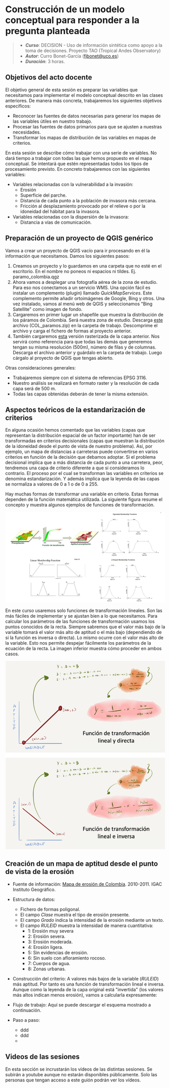 # Construcción de un modelo conceptual para responder a la pregunta planteada


> + **_Curso_**: DECISION - Uso de información sintética como apoyo a la toma de decisiones. Proyecto TAO (Tropical Andes Observatory)
> + **_Autor_**:  Curro Bonet-García (fjbonet@uco.es)
> + **_Duración_**: 3 horas.



## Objetivos del acto docente

El objetivo general de esta sesión es preparar las variables que necesitamos para implementar el modelo conceptual descrito en las clases anteriores. De manera más concreta, trabajaremos los siguientes objetivos específicos:

+ Reconocer las fuentes de datos necesarias para generar los mapas de las variables útiles en nuestro trabajo.
+ Procesar las fuentes de datos primarios para que se ajusten a nuestras necesidades.
+ Transformar los mapas de distribución de las variables en mapas de criterios.

En esta sesión se describe cómo trabajar con una serie de variables. No dará tiempo a trabajar con todas las que hemos propuesto en el mapa conceptual. Se intentará que estén representadas todos los tipos de procesamiento previsto. En concreto trabajaremos con las siguientes variables:

+ Variables relacionadas con la vulnerabilidad a la invasión:
  + Erosión
  + Superficie del parche.
  + Distancia de cada punto a la población de invasora más cercana.
  + Fricción al desplazamiento provocado por el relieve o por la idoneidad del hábitat para la invasora.
+ Variables relacionadas con la dispersión de la invasora:
  + Distancia a vías de comunicación.



## Preparación de un proyecto de QGIS genérico

Vamos a crear un proyecto de QGIS vacío para ir procesando en él la información que necesitamos. Damos los siguientes pasos:

1. Creamos un proyecto y lo guardamos en una carpeta que no esté en el escritorio. En el nombre no poneos ni espacios ni tildes. Ej. paramo_colombia.qgz
2. Ahora vamos a desplegar una fotografía aérea de la zona de estudio. Para eso nos conectamos a un servicio WMS. Una opción fácil es instalar un complemento (plugin) llamado *QuickMapServices*. Este complemento permite añadir ortoimágenes de Google, Bing y otros. Una vez instalado, vamos al menú web de QGIS y seleccionamos "Bing Satellite" como imagen de fondo.
3. Cargaremos en primer lugar un shapefile que muestra la distribución de los páramos de Colombia. Será nuestra zona de estudio. Descarga [este](https://github.com/aprendiendo-cosas/TP_variables_criterios_decision_TAO/raw/main/geoinfo/COL_paramos.zip) archivo (COL_paramos.zip) en la carpeta de trabajo. Descomprime el archivo y carga el fichero de formas al proyecto anterior.
4. También cargaremos [esta](https://github.com/aprendiendo-cosas/TP_variables_criterios_decision_TAO/raw/main/geoinfo/col_paramos.tif) versión rasterizada de la capa anterior. Nos servirá como referencia para que todas las demás que generemos tengan su misma resolución (500m), número de filas y de columnas. Descarga el archivo anterior y guárdalo en la carpeta de trabajo. Luego cárgalo al proyecto de QGIS que tengas abierto. 

Otras consideraciones generales:

+ Trabajaremos siempre con el sistema de referencias EPSG 3116.
+ Nuestro análisis se realizará en formato raster y la resolución de cada capa será de 500 m.
+ Todas las capas obtenidas deberán de tener la misma extensión. 



## Aspectos teóricos de la estandarización de criterios

En alguna ocasión hemos comentado que las variables (capas que representan la distribución espacial de un factor importante) han de ser transformadas en criterios decisionales (capas que muestran la distribución de la idoneidad desde el punto de vista de nuestro problema). Así, por ejemplo, un mapa de distancias a carreteras puede convertirse en varios criterios en función de la decisión que debamos adoptar. Si el problema decisional implica que a más distancia de cada punto a una carretera, peor, tendremos una capa de criterio diferente a que si consideramos lo contrario. El proceso por el cual se transforman las variables en criterios se denomina estandarización. Y además implica que la leyenda de las capas se normaliza a valores de 0 a 1 o de 0 a 255. 

Hay muchas formas de transformar una variable en criterio. Estas formas dependen de la función matemática utilizada. La siguiente figura resume el concepto y muestra algunos ejemplos de funciones de transformación.

![transformacion](https://github.com/aprendiendo-cosas/TP_variables_criterios_decision_TAO/raw/main/imagenes/estandarizacion.jpg)



En este curso usaremos solo funciones de transformación lineales. Son las más fáciles de implementar y se ajustan bien a lo que necesitamos. Para calcular los parámetros de las funciones de transformación usamos los puntos conocidos de la recta. Siempre sabremos que el valor más bajo de la variable tomará el valor más alto de aptitud o el más bajo (dependiendo de si la función es inversa o directa). Lo mismo ocurre con el valor más alto de la variable. Esto nos permite despejar fácilmente los parámetros de la ecuación de la recta. La imagen inferior muestra cómo proceder en ambos casos. 

![lineal](https://github.com/aprendiendo-cosas/TP_variables_criterios_decision_TAO/raw/main/imagenes/lineal.png)



## Creación de un mapa de aptitud desde el punto de vista de la erosión

+ Fuente de información: [Mapa de erosión de Colombia](https://github.com/aprendiendo-cosas/TP_variables_criterios_decision_TAO/raw/main/geoinfo/P_erosion_2010_2011.zip). 2010-2011. IGAC Instituto Geográfico.
+ Estructura de datos:
  + Fichero de formas poligonal.
  + El campo *Clase* muestra el tipo de erosión presente.
  + El campo *Grado* indica la intensidad de la erosión mediante un texto.
  + El campo *RULEID* muestra la intensidad de manera cuantitativa:
    + 1: Erosión muy severa
    + 2: Erosión severa.
    + 3: Erosión moderada.
    + 4: Erosión ligera.
    + 5: Sin evidencias de erosión.
    + 6: Sin suelo con afloramiento rocoso.
    + 7: Cuerpos de agua.
    + 8: Zonas urbanas.
+ Construcción del criterio: A valores más bajos de la variable (*RULEID*) más aptitud. Por tanto es una función de transformación lineal e inversa. Aunque como la leyenda de la capa original está "invertida" (los valores más altos indican menos erosión), vamos a calcularla expresamente:







+ Flujo de trabajo:  Aquí se puede descargar el esquema mostrado a continuación.











+ Paso a paso:
  + ddd
  + ddd
  + 












## Videos de las sesiones
En esta sección se incrustarán los vídeos de las distintas sesiones. Se subirán a youtube aunque no estarán disponibles públicamente. Solo las personas que tengan acceso a este guión podrán ver los vídeos. 